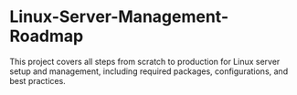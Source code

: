 # Linux-Server-Management-Roadmap
This project covers all steps from scratch to production for Linux server setup and management, including required packages, configurations, and best practices.
